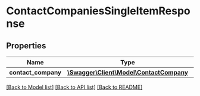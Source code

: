 # ContactCompaniesSingleItemResponse

## Properties
Name | Type | Description | Notes
------------ | ------------- | ------------- | -------------
**contact_company** | [**\Swagger\Client\Model\ContactCompany**](ContactCompany.md) |  | [optional] 

[[Back to Model list]](../README.md#documentation-for-models) [[Back to API list]](../README.md#documentation-for-api-endpoints) [[Back to README]](../README.md)


